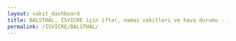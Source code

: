 ```yaml
---
layout: vakit_dashboard
title: BALSTHAL, ISVICRE için iftar, namaz vakitleri ve hava durumu - ilçe/eyalet seç
permalink: /ISVICRE/BALSTHAL/
---
```


<script type="text/javascript">
  var GLOBAL_COUNTRY = 'ISVICRE';
  var GLOBAL_CITY = 'BALSTHAL';
  var GLOBAL_STATE = '';
  var lat = 72;
  var lon = 21;
</script>
